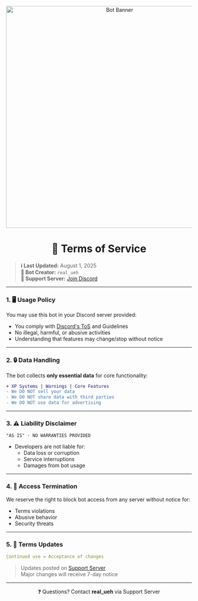 <p align="center">
  <img src="https://i.postimg.cc/fy2sP0Lj/image.png" alt="Bot Banner" width="600">
</p>

<h1 align="center">📜 Terms of Service</h1>

> **ℹ️ Last Updated:** August 1, 2025  
> **👤 Bot Creator:** `real_ueh`  
> **💬 Support Server:** [Join Discord](https://discord.gg/vZdnp3zwBC)

---

### **1. 🖥 Usage Policy**  
You may use this bot in your Discord server provided:
- You comply with [Discord's ToS](https://discord.com/terms) and Guidelines
- No illegal, harmful, or abusive activities
- Understanding that features may change/stop without notice

---

### **2. 🔒 Data Handling**  
The bot collects **only essential data** for core functionality:
```diff
+ XP Systems | Warnings | Core Features
- We DO NOT sell your data
- We DO NOT share data with third parties
- We DO NOT use data for advertising
```

---

### **3. ⚠️ Liability Disclaimer**  
```fix
"AS IS" · NO WARRANTIES PROVIDED
```
- Developers are not liable for:
  - Data loss or corruption
  - Service interruptions
  - Damages from bot usage

---

### **4. 🚫 Access Termination**  
We reserve the right to block bot access from any server without notice for:
- Terms violations
- Abusive behavior
- Security threats

---

### **5. 🔄 Terms Updates**  
```yaml
Continued use = Acceptance of changes
```
> Updates posted on [Support Server](https://discord.gg/vZdnp3zwBC)  
> Major changes will receive 7-day notice

---

<p align="center">
  ❓ Questions? Contact <b>real_ueh</b> via Support Server
</p>
